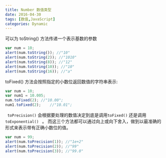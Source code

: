 ```yaml
---
title: Number 数值类型
date: 2016-04-30
tags: [数值,JavaScript]
categories: Dynamic
---
```


可以为 toString() 方法传递一个表示基数的参数

```javascript
var num = 10;
alert(num.toString()); //"10"
alert(num.toString(2)); //"1010"
alert(num.toString(8)); //"12"
alert(num.toString(10)); //"10"
alert(num.toString(16)); //"a"
```

 toFixed() 方法会按照指定的小数位返回数值的字符串表示:

```javascript
var num = 10;
var num1 = 10.005;
num.toFixed(2);	//"10.00";
num1.toFixed(2);	//"10.01";
```

` toPrecision()`  会根据要处理的数值决定到底是调用` toFixed() ` 还是调用 `toExponential() ` 。
而这三个方法都可以通过向上或向下舍入，做到以最准确的形式来表示带有正确小数位的值。

```javascript
var num = 99;
alert(num.toPrecision(1)); //"1e+2"
alert(num.toPrecision(2)); //"99"
alert(num.toPrecision(3)); //"99.0"
```

